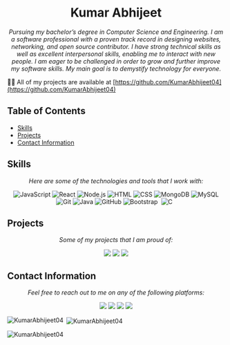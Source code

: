 <p align="center">

<h1 align="center">Kumar Abhijeet</h1>

<p align="center">
  <em>Pursuing my bachelor’s degree in Computer Science and Engineering. I am a software professional with a proven track record in designing websites, networking, and open source contributor. I have strong technical skills as well as excellent interpersonal skills, enabling me to interact with new people. I am eager to be challenged in order to grow and further improve my software skills. My main goal is to demystify technology for everyone.</em>
</p>

👨‍💻 All of my projects are available at [https://github.com/KumarAbhijeet04](https://github.com/KumarAbhijeet04)

## Table of Contents

- [Skills](#skills)
- [Projects](#projects)
- [Contact Information](#contact-information)

## Skills

<p align="center">
  <em>Here are some of the technologies and tools that I work with:</em>
</p>

<p align="center">
  <img src="https://img.shields.io/badge/JavaScript-F7DF1E?style=for-the-badge&logo=javascript&logoColor=black" alt="JavaScript">
  <img src="https://img.shields.io/badge/React-61DAFB?style=for-the-badge&logo=react&logoColor=black" alt="React">
  <img src="https://img.shields.io/badge/Node.js-43853D?style=for-the-badge&logo=node.js&logoColor=white" alt="Node.js">
  <img src="https://img.shields.io/badge/HTML-1Ase?style=for-the-badge&logo=html5&logoColor=black&color=orange" alt="HTML">
  <img src="https://img.shields.io/badge/CSS-1Ase?style=for-the-badge&logoColor=purple&color=red" alt="CSS">
  <img src="https://img.shields.io/badge/MongoDB-4EA94B?style=for-the-badge&logo=mongodb&logoColor=white" alt="MongoDB">
  <img src="https://img.shields.io/badge/MySQL-00000F?style=for-the-badge&logo=mysql&logoColor=white" alt="MySQL">
  <img src="https://img.shields.io/badge/Git-F05032?style=for-the-badge&logo=git&logoColor=white" alt="Git">
  <img src="https://img.shields.io/badge/Java-007396?style=for-the-badge&logo=java&logoColor=white" alt="Java">
  <img src="https://img.shields.io/badge/GitHub-100000?style=for-the-badge&logo=github&logoColor=white" alt="GitHub">
  <img src="" alt="Bootstrap">
  <img src="=white" alt="">
  <img src="https://img.shields.io/badge/C-00599C?style=for-the-badge&logo=c&logoColor=white" alt="C">
  <img src="=white" alt="">
  <img src="=white" alt="">
</p>

## Projects
<!-- fetch my projects from my github repo and display them here git hub link https://github.com/KumarAbhijeet04 -->


<p align="center">
  <em>Some of my projects that I am proud of:</em>
</p>

<p align="center">
  <a href="https://github.com/KumarAbhijeet04/Job-Portal" target="_blank"><img src="https://img.shields.io/badge/Project%201-9cf?style=for-the-badge"></a>
  <a href="https://github.com/KumarAbhijeet04/E-commerce-web-on-mern" target="_blank"><img src="https://img.shields.io/badge/Project%202-9cf?style=for-the-badge"></a>
  <a href="https://github.com/KumarAbhijeet04/Image-Editor-using-js" target="_blank"><img src="https://img.shields.io/badge/Project%203-9cf?style=for-the-badge"></a>
</p>

## Contact Information

<p align="center">
  <em>Feel free to reach out to me on any of the following platforms:</em>
</p>

<p align="center">
  <a href="https://github.com/KumarAbhijeet04" target="_blank"><img src="https://img.shields.io/badge/GitHub-100000?style=for-the-badge&logo=github&logoColor=white"></a>
  <a href="https://www.linkedin.com/in/kumar-abhijeet12" target="_blank"><img src="https://img.shields.io/badge/LinkedIn-0077B5?style=for-the-badge&logo=linkedin&logoColor=white"></a>
  <a href="https://x.com/kumarabhij81381" target="_blank"><img src="https://img.shields.io/badge/Twitter-1DA1F2?style=for-the-badge&logo=twitter&logoColor=white"></a>
  <a href="https://stackoverflow.com/users/26662995/kumar-abhijeet" target="_blank"><img src="https://img.shields.io/badge/StackOverflow-FE7A16?style=for-the-badge&logo=stackoverflow&logoColor=white"></a>
</p>

<p><img align="left" src="https://github-readme-stats.vercel.app/api/top-langs?username=KumarAbhijeet04&show_icons=true&locale=en&layout=compact" alt="KumarAbhijeet04" /></p>

<p>&nbsp;<img align="center" src="https://github-readme-stats.vercel.app/api?username=KumarAbhijeet04&show_icons=true&locale=en" alt="KumarAbhijeet04" /></p>

<p><img align="center" src="https://github-readme-streak-stats.herokuapp.com/?user=KumarAbhijeet04&" alt="KumarAbhijeet04" /></p>
